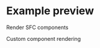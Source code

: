 # Example preview

Render SFC components
<ViewSfc src="./components/button.vue" title="ViewSfc Render" description="a component description"></ViewSfc>

Custom component rendering
<PreView src="./components/test.vue" title="Custom component rendering" description="a component description"></PreView>
